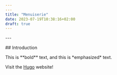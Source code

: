 ```yaml
---
---
title: "Menuiserie"
date: 2023-07-19T10:38:16+02:00
draft: true
---
```


\---

\#\# Introduction

This is \*\*bold\*\* text, and this is \*emphasized\* text.

Visit the [Hugo](https://gohugo.io) website!
